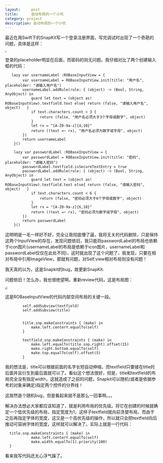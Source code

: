 ```yaml
---
layout:     post
title:      自动布局的一个小坑
category: project
description: 自动布局的一个小坑
---
```




最近在用Swift下的SnapKit写一个登录注册界面，写完调试时出现了一个奇葩的问题，具体是这样：

<img src="https://github.com/xiaobaiso/xiaobaiso.github.io/raw/master/image/自动布局的一个小坑1.png" style="zoom:30%" />

登录的placeholder明显在后面，而密码的则无问题。我仔细对比了两个创建输入框的代码：

```
   lazy var usernameLabel :ROBaseInputView = {
        var usernameLabel = ROBaseInputView.init(title: "用户名", placeholder: "请输入用户名")
        usernameLabel.addRule(rule: { (object) -> (Bool, String, AnyObject) in
            guard let text = (object as! ROBaseInputView).textfield.text else{ return (false, "请输入用户名", object)   }
            if text.characters.count < 3 {
                return (false, "用户名必须大于3个字母或数字", object)
            }
            let rx = "[A-Z0-9a-z]{4,10}"
            return ((text =~ rx), "用户名必须为数字或字母", object)
        })
        return usernameLabel
    }()
    
    lazy var passwordLabel :ROBaseInputView = {
        var passwordLabel = ROBaseInputView.init(title: "密码", placeholder: "请输入密码")
        passwordLabel.textfield.isSecureTextEntry = true
        passwordLabel.addRule(rule: { (object) -> (Bool, String, AnyObject) in
            guard let text = (object as! ROBaseInputView).textfield.text else{ return (false, "请输入密码", object)   }
            if text.characters.count < 6 {
                return (false, "密码必须大于6个字母或数字", object)
            }
            let rx = "[A-Z0-9a-z]{6,10}" 
            return ((text =~ rx), "密码必须为数字或字母", object)
        })
        return passwordLabel
    }()
```

这明明是一毛一样好不好，完全让我彻底懵了逼，我将无关的代码删除，只是保持这两个InputView的存在，发现问题依旧，我只能将passwordLabel的布局也依赖于icon图片(usernameLabel的布局是依赖于icon图片，usernameLabel和passwordLabel仅仅在此处不同)，这时就出现了这个问题了，我发现，只要在相对布局中引用ImageVIew，那就有问题，对Self.view相对布局则没有问题！

我天真的以为，这是Snapkit的bug，故更新SnapKit.

问题依旧！怎么办，我也很绝望啊。重新review代码，这是布局图：

<img src="https://github.com/xiaobaiso/xiaobaiso.github.io/raw/master/image/自动布局的一个小坑2.png" style="zoom:50%" />

这是ROBaseInputView的代码内部空间布局的关键一段。

```
	    self.addSubview(textfield)
	    self.addSubview(title)

        
        title.snp.makeConstraints { (make) in
            make.left.centerY.equalTo(self)
        }
        
        textfield.snp.makeConstraints { (make) in
            make.left.equalTo(title.snp.right).offset(15)
            make.right.bottom.equalTo(self)
            make.top.equalTo(self).offset(5)
        }
```

我的想法是，title可以根据前面的名字长短自动伸缩，而textfield只要接在title的后面并且衍生到最后面就可以了。看似这个想法很好，但是，title和textfield的布局完全没有指定width，这就造成了之前的问题，Snapkit可以随机(或者是依据参考的对象来确定)指定两个控件的分界线！

这居然是个随机bug，但是看起来就不是那么一回事啊。。。

解决办法想必大家都应该知道了，就是利用布局的优先级。将它在创建的时候就确定一个低优先级的布局，指定宽度为1，这样子textfield就向前贪婪布局，而由于之后再指定字体的宽度，这又是一个高优先级的操作，所以就只会把textfield向后推动可容纳字体的宽度，这样就可以解决了。实际上就是一行代码：

```
  title.snp.makeConstraints { (make) in
            make.left.centerY.equalTo(self)
            make.width.equalTo(1).priority(100)
  }
```

看来我写代码还太心浮气躁了。

